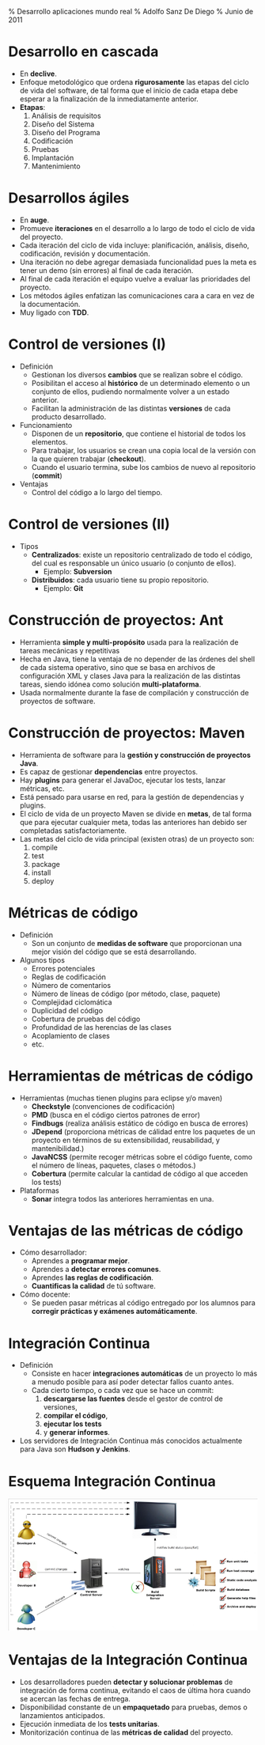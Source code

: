% Desarrollo aplicaciones mundo real
% Adolfo Sanz De Diego
% Junio de 2011

# Desarrollo en cascada

- En **declive**.
- Enfoque metodológico que ordena **rigurosamente** las etapas
del ciclo de vida del software, de tal forma que el inicio de cada etapa
debe esperar a la finalización de la inmediatamente anterior.
- **Etapas**:
    1. Análisis de requisitos
    2. Diseño del Sistema
    3. Diseño del Programa
    4. Codificación
    5. Pruebas
    6. Implantación
    7. Mantenimiento

# Desarrollos ágiles

- En **auge**.
- Promueve **iteraciones** en el desarrollo a lo largo de todo el ciclo de vida del proyecto.
- Cada iteración del ciclo de vida incluye: planificación, análisis, diseño, codificación, revisión y documentación.
- Una iteración no debe agregar demasiada funcionalidad pues la meta es tener un demo (sin errores) al final de cada iteración.
- Al final de cada iteración el equipo vuelve a evaluar las prioridades del proyecto.
- Los métodos ágiles enfatizan las comunicaciones cara a cara en vez de la documentación.
- Muy ligado con **TDD**.

# Control de versiones (I)

- Definición
    - Gestionan los diversos **cambios** que se realizan sobre el código.
    - Posibilitan el acceso al **histórico** de un determinado elemento o un conjunto de ellos,
    pudiendo normalmente volver a un estado anterior.
    - Facilitan la administración de las distintas **versiones** de cada producto desarrollado.
- Funcionamiento
    - Disponen de un **repositorio**, que contiene el historial de todos los elementos.
    - Para trabajar, los usuarios se crean una copia local de la versión con la que quieren trabajar (**checkout**).
    - Cuando el usuario termina, sube los cambios de nuevo al repositorio (**commit**)
- Ventajas
    - Control del código a lo largo del tiempo.

# Control de versiones (II)

- Tipos
    - **Centralizados**: existe un repositorio centralizado de todo el código,
    del cual es responsable un único usuario (o conjunto de ellos). 
        - Ejemplo: **Subversion**
    - **Distribuidos**: cada usuario tiene su propio repositorio.
        - Ejemplo: **Git**

# Construcción de proyectos: Ant

- Herramienta **simple y multi-propósito** usada para la realización
de tareas mecánicas y repetitivas
- Hecha en Java, tiene la ventaja de no depender de las órdenes del shell
de cada sistema operativo, sino que se basa en archivos de configuración XML
y clases Java para la realización de las distintas tareas,
siendo idónea como solución **multi-plataforma**.
- Usada normalmente durante la fase de compilación y construcción de proyectos
de software.

# Construcción de proyectos: Maven

- Herramienta de software para la **gestión y construcción de proyectos Java**.
- Es capaz de gestionar **dependencias** entre proyectos.
- Hay **plugins** para generar el JavaDoc, ejecutar los tests, lanzar métricas, etc.
- Está pensado para usarse en red, para la gestión de dependencias y plugins.
- El ciclo de vida de un proyecto Maven se divide en **metas**, de tal forma que
para ejecutar cualquier meta, todas las anteriores han debido ser completadas satisfactoriamente.
- Las metas del ciclo de vida principal (existen otras) de un proyecto son:
    1. compile
    2. test
    3. package
    4. install
    5. deploy

# Métricas de código

- Definición
    - Son un conjunto de **medidas de software** que proporcionan 
    una mejor visión del código que se está desarrollando.
- Algunos tipos
    - Errores potenciales
    - Reglas de codificación
    - Número de comentarios
    - Número de líneas de código (por método, clase, paquete)
    - Complejidad ciclomática
    - Duplicidad del código
    - Cobertura de pruebas del código
    - Profundidad de las herencias de las clases
    - Acoplamiento de clases
    - etc.

# Herramientas de métricas de código

- Herramientas (muchas tienen plugins para eclipse y/o maven)
    - **Checkstyle** (convenciones de codificación)
    - **PMD** (busca en el código ciertos patrones de error)
    - **Findbugs** (realiza análisis estático de código en busca de errores)
    - **JDepend** (proporciona métricas de cálidad entre los paquetes de un proyecto
    en términos de su extensibilidad, reusabilidad, y mantenibilidad.)
    - **JavaNCSS** (permite recoger métricas sobre el código fuente,
    como el número de líneas, paquetes, clases o métodos.)
    - **Cobertura** (permite calcular la cantidad de código al que acceden los tests)
- Plataformas
    - **Sonar** integra todos las anteriores herramientas en una.

# Ventajas de las métricas de código

- Cómo desarrollador:
    - Aprendes a **programar mejor**.
    - Aprendes a **detectar errores comunes**.
    - Aprendes **las reglas de codificación**.
    - **Cuantificas la calidad** de tú software.
- Cómo docente:
    - Se pueden pasar métricas al código entregado por los alumnos
    para **corregir prácticas y exámenes automáticamente**.

# Integración Continua

- Definición
    - Consiste en hacer **integraciones automáticas** de un proyecto
    lo más a menudo posible para así poder detectar fallos cuanto antes.
    - Cada cierto tiempo, o cada vez que se hace un commit:
        1. **descargarse las fuentes** desde el gestor de control de versiones,
        2. **compilar el código**,
        3. **ejecutar los tests**
        4. y **generar informes**.
- Los servidores de Integración Continua más conocidos actualmente para Java son **Hudson y Jenkins**.

# Esquema Integración Continua

![](../img/integracion-continua.png)

# Ventajas de la Integración Continua

- Los desarrolladores pueden **detectar y solucionar problemas** de integración
de forma continua, evitando el caos de última hora cuando se acercan las fechas de entrega.
- Disponibilidad constante de un **empaquetado** para pruebas, demos o lanzamientos anticipados.
- Ejecución inmediata de los **tests unitarias**.
- Monitorización continua de las **métricas de calidad** del proyecto.
